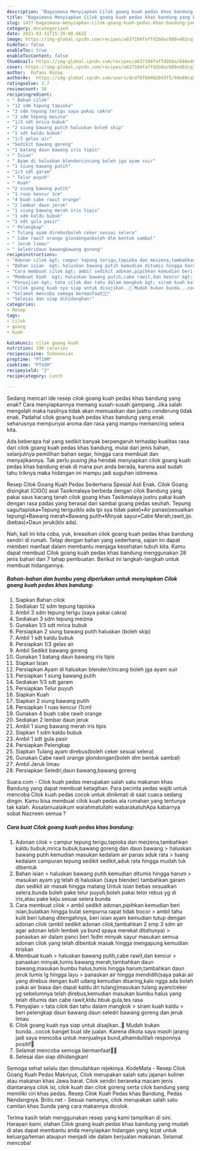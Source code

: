 ```yaml
---
description: "Bagaimana Menyiapkan Cilok goang kuah pedas khas bandung yang Enak"
title: "Bagaimana Menyiapkan Cilok goang kuah pedas khas bandung yang Enak"
slug: 1437-bagaimana-menyiapkan-cilok-goang-kuah-pedas-khas-bandung-yang-enak
category: Uncategorized
date: 2021-03-31T15:39:08.663Z
image: https://img-global.cpcdn.com/recipes/a637104faffd2b8a/680x482cq70/cilok-goang-kuah-pedas-khas-bandung-foto-resep-utama.jpg
hideToc: false
enableToc: true
enableTocContent: false
thumbnail: https://img-global.cpcdn.com/recipes/a637104faffd2b8a/680x482cq70/cilok-goang-kuah-pedas-khas-bandung-foto-resep-utama.jpg
cover: https://img-global.cpcdn.com/recipes/a637104faffd2b8a/680x482cq70/cilok-goang-kuah-pedas-khas-bandung-foto-resep-utama.jpg
author:  Rafani Rozaq
authorAv:  https://img-global.cpcdn.com/users/dcdfbf694020d3f5/60x60cq50/avatar.jpg
ratingvalue: 3.7
reviewcount: 16
recipeingredient:
- " Bahan cilok"
- "12 sdm tepung tapioka"
- "3 sdm tepung terigu saya pakai cakra"
- "3 sdm tepung meizna"
- "1/3 sdt mrica bubuk"
- "2 siung bawang putih haluskan boleh skip"
- "1 sdt kaldu bubuk"
- "1/3 gelas air"
- "Sedikit bawang goreng"
- "1 batang daun bawang iris tipis"
- " Isian"
- " Ayam di haluskan blendercincang boleh jga ayam suir"
- "1 siung bawang putih"
- "1/3 sdt garam"
- " Telur puyuh"
- " Kuah"
- "2 siung bawang putih"
- "1 ruas kencur 1cm"
- "4 buah cabe rawit orange"
- "2 lembar daun jeruk"
- "1 siung bawang merah iris tipis"
- "1 sdm kaldu bubuk"
- "1 sdt gula pasir"
- " Pelengkap"
- " Tulang ayam direbusboleh ceker sesuai selera"
- " Cabe rawit orange glondonganboleh dlm bentuk sambal"
- " Jeruk limau"
- " Seledridaun bawangbawang goreng"
recipeinstructions:
- "Adonan cilok &gt; campur tepung terigu,tapioka dan meizena,tambahkan kaldu bubuk,mrica bubuk,bawang goreng dan daun bawang &gt; haluskan bawang putih kemudian masukan kedalam air panas aduk rata &gt; tuang kedalam campuran tepung sedikit sedikit,aduk rata hingga mudah tuk dibentuk"
- "Bahan isian  &gt; haluskan bawang putih kemudian ditumis hingga harum &gt; masukan ayam yg telah di haluskan (saya blender) tambahkan garam dan sedikit air masak hingga matang Untuk isian bebas sesuaikan selera.bunda boleh pake telur puyuh,boleh pakai telor rebus yg di iris,atau pake keju.sesuai selera bunda"
- "Cara membuat cilok &gt; ambil sedikit adonan,pipihkan kemudian beri isian,bulatkan hingga bulat sempurna rapat tidak bocor &gt; ambil tahu kulit beri lubang ditengahnya, beri isian ayam kemudian tutup dengan adonan cilok (ambil sedikit adonan cilok,tambahkan 2 smp 3 sdm air agar adonan lebih lembek ya bund spaya merekat ditahunya) &gt; panaskan air dalam panci beri 1sdm minyak sayur masukan semua adonan cilok yang telah dibentuk masak hingga mengapung kemudian tiriskan"
- "Membuat kuah  &gt; haluskan bawang putih,cabe rawit,dan kencur &gt; panaskan minyak,tumis bawang merah,tambahkan daun bawang,masukan bumbu halus,tumis hingga harum,tambahkan daun jeruk tumis lg hingga layu &gt; panaskan air hingga mendidih(saya pakai air yang direbus dengan kulit udang kemudian disaring,kalo ngga ada boleh pakai air biasa dan dapat kaldu dri tulang)masukan tulang ayam/ceker yg sebelumnya telah direbus,kemudian masukan bumbu halus yang telah ditumis dan cabe rawit,kldu bbuk gula,tes rasa"
- "Penyajian &gt; tata cilok dan tahu dalam mangkok &gt; siram kuah kaldu &gt; beri pelengkap daun bawang daun seledri bawang goreng dan jeruk limau"
- "Cilok goang kuah nya siap untuk disajikan..🤗 Mudah bukan bunda...cocok banget buat ide jualan. Karena dikota saya masih jarang jadi saya mencoba untuk menjualnya bund,alhamdulillah responnya positif🤭"
- "Selamat mencoba semoga bermanfaat🤗🙏"
- "Selesai dan siap dihidangkan!"
categories:
- Resep
tags:
- cilok
- goang
- kuah

katakunci: cilok goang kuah 
nutrition: 199 calories
recipecuisine: Indonesian
preptime: "PT10M"
cooktime: "PT45M"
recipeyield: "2"
recipecategory: Lunch

---
```



Sedang mencari ide resep cilok goang kuah pedas khas bandung yang enak? Cara menyiapkannya memang susah-susah gampang. Jika salah mengolah maka hasilnya tidak akan memuaskan dan justru cenderung tidak enak. Padahal cilok goang kuah pedas khas bandung yang enak seharusnya mempunyai aroma dan rasa yang mampu memancing selera kita.


Ada beberapa hal yang sedikit banyak berpengaruh terhadap kualitas rasa dari cilok goang kuah pedas khas bandung, mulai dari jenis bahan, selanjutnya pemilihan bahan segar, hingga cara membuat dan menyajikannya. Tak perlu pusing jika hendak menyiapkan cilok goang kuah pedas khas bandung enak di mana pun anda berada, karena asal sudah tahu triknya maka hidangan ini mampu jadi suguhan istimewa.

Resep Cilok Goang Kuah Pedas Sederhana Spesial Asli Enak. Cilok Goang disingkat (CIGO) asal Tasikmalaya berbeda dengan cilok Bandung yang pakai saus kacang tanah cilok goang khas Tasikmalaya justru pakai kuah dengan rasa padas yang berasal dari sambal goang pedas seuhah. Tepung sagu/tapioka•Tepung terigu(klo ada tpi sya tidak pake)•Air panas(sesuaikan tepung)•Bawang merah•Bawang putih•Minyak sayur•Cabe Merah,rawit,ijo.(bebas)•Daun jeruk(klo ada).


Nah, kali ini kita coba, yuk, kreasikan cilok goang kuah pedas khas bandung sendiri di rumah. Tetap dengan bahan yang sederhana, sajian ini dapat memberi manfaat dalam membantu menjaga kesehatan tubuh kita. Kamu dapat membuat Cilok goang kuah pedas khas bandung menggunakan 28 jenis bahan dan 7 tahap pembuatan. Berikut ini langkah-langkah untuk membuat hidangannya.

<!--inarticleads1-->

##### Bahan-bahan dan bumbu yang diperlukan untuk menyiapkan Cilok goang kuah pedas khas bandung:

1. Siapkan  Bahan cilok
1. Sediakan 12 sdm tepung tapioka
1. Ambil 3 sdm tepung terigu (saya pakai cakra)
1. Sediakan 3 sdm tepung meizna
1. Gunakan 1/3 sdt mrica bubuk
1. Persiapkan 2 siung bawang putih haluskan (boleh skip)
1. Ambil 1 sdt kaldu bubuk
1. Persiapkan 1/3 gelas air
1. Ambil Sedikit bawang goreng
1. Gunakan 1 batang daun bawang iris tipis
1. Siapkan  Isian
1. Persiapkan  Ayam di haluskan blender/cincang boleh jga ayam suir
1. Persiapkan 1 siung bawang putih
1. Sediakan 1/3 sdt garam
1. Persiapkan  Telur puyuh
1. Siapkan  Kuah
1. Siapkan 2 siung bawang putih
1. Persiapkan 1 ruas kencur (1cm)
1. Gunakan 4 buah cabe rawit orange
1. Sediakan 2 lembar daun jeruk
1. Ambil 1 siung bawang merah iris tipis
1. Siapkan 1 sdm kaldu bubuk
1. Ambil 1 sdt gula pasir
1. Persiapkan  Pelengkap
1. Siapkan  Tulang ayam direbus(boleh ceker sesuai selera)
1. Gunakan  Cabe rawit orange glondongan(boleh dlm bentuk sambal)
1. Ambil  Jeruk limau
1. Persiapkan  Seledri,daun bawang,bawang goreng


Suara.com - Cilok kuah pedas merupakan salah satu makanan khas Bandung yang dapat membuat ketagihan. Para pecinta pedas wajib untuk mencoba Cilok kuah pedas cocok untuk dinikmati di saat cuaca sedang dingin. Kamu bisa membuat cilok kuah pedas ala rumahan yang tentunya tak kalah. Assalamualaikum warahmatullahi wabarakatuhApa kabarnya sobat Nazneen semua ? 

<!--inarticleads2-->

##### Cara buat Cilok goang kuah pedas khas bandung:

1. Adonan cilok &gt; campur tepung terigu,tapioka dan meizena,tambahkan kaldu bubuk,mrica bubuk,bawang goreng dan daun bawang &gt; haluskan bawang putih kemudian masukan kedalam air panas aduk rata &gt; tuang kedalam campuran tepung sedikit sedikit,aduk rata hingga mudah tuk dibentuk
1. Bahan isian  &gt; haluskan bawang putih kemudian ditumis hingga harum &gt; masukan ayam yg telah di haluskan (saya blender) tambahkan garam dan sedikit air masak hingga matang Untuk isian bebas sesuaikan selera.bunda boleh pake telur puyuh,boleh pakai telor rebus yg di iris,atau pake keju.sesuai selera bunda
1. Cara membuat cilok &gt; ambil sedikit adonan,pipihkan kemudian beri isian,bulatkan hingga bulat sempurna rapat tidak bocor &gt; ambil tahu kulit beri lubang ditengahnya, beri isian ayam kemudian tutup dengan adonan cilok (ambil sedikit adonan cilok,tambahkan 2 smp 3 sdm air agar adonan lebih lembek ya bund spaya merekat ditahunya) &gt; panaskan air dalam panci beri 1sdm minyak sayur masukan semua adonan cilok yang telah dibentuk masak hingga mengapung kemudian tiriskan
1. Membuat kuah  &gt; haluskan bawang putih,cabe rawit,dan kencur &gt; panaskan minyak,tumis bawang merah,tambahkan daun bawang,masukan bumbu halus,tumis hingga harum,tambahkan daun jeruk tumis lg hingga layu &gt; panaskan air hingga mendidih(saya pakai air yang direbus dengan kulit udang kemudian disaring,kalo ngga ada boleh pakai air biasa dan dapat kaldu dri tulang)masukan tulang ayam/ceker yg sebelumnya telah direbus,kemudian masukan bumbu halus yang telah ditumis dan cabe rawit,kldu bbuk gula,tes rasa
1. Penyajian &gt; tata cilok dan tahu dalam mangkok &gt; siram kuah kaldu &gt; beri pelengkap daun bawang daun seledri bawang goreng dan jeruk limau
1. Cilok goang kuah nya siap untuk disajikan..🤗 Mudah bukan bunda...cocok banget buat ide jualan. Karena dikota saya masih jarang jadi saya mencoba untuk menjualnya bund,alhamdulillah responnya positif🤭
1. Selamat mencoba semoga bermanfaat🤗🙏
1. Selesai dan siap dihidangkan!

Semoga sehat selalu dan dimudahkan rejekinya. KodeMata - Resep Cilok Goang Kuah Pedas Maknyus, Cilok merupakan salah satu jajanan kuliner atau makanan khas Jawa barat. Cilok sendiri beraneka macam jenis diantaranya cilok isi, cilok kuah dan cilok goreng serta cilok bandung yang memiliki ciri khas pedas. Resep Cilok Kuah Pedas khas Bandung, Pedas Nendangnya. Brilio.net - Sesuai namanya, cilok merupakan salah satu camilan khas Sunda yang cara makannya dicolok. 

Terima kasih telah menggunakan resep yang kami tampilkan di sini. Harapan kami, olahan Cilok goang kuah pedas khas bandung yang mudah di atas dapat membantu anda menyiapkan hidangan yang lezat untuk keluarga/teman ataupun menjadi ide dalam berjualan makanan. Selamat mencoba!

